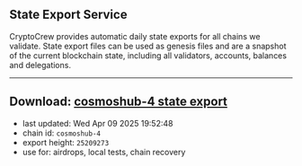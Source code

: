 ## State Export Service
CryptoCrew provides automatic daily state exports for all chains we validate. State export files can be used as genesis files and are a snapshot of the current blockchain state, including all validators, accounts, balances and delegations.

---
**Download: [cosmoshub-4 state export](https://dl-eu2.ccvalidators.com/SERVICE/cosmoshub/cosmoshub-4_export_25209273.json)**
---

- last updated: Wed Apr 09 2025 19:52:48
- chain id: `cosmoshub-4`
- export height: `25209273`
- use for: airdrops, local tests, chain recovery

